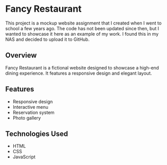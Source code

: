 # Fancy Restaurant

This project is a mockup website assignment that I created when I went to school a few years ago. The code has not been updated since then, but I wanted to showcase it here as an example of my work. I found this in my NAS and decided to upload it to GitHub.

## Overview

Fancy Restaurant is a fictional website designed to showcase a high-end dining experience. It features a responsive design and elegant layout.

## Features

- Responsive design
- Interactive menu
- Reservation system
- Photo gallery

## Technologies Used

- HTML
- CSS
- JavaScript
